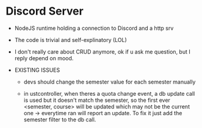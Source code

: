 # Discord Server

* NodeJS runtime holding a connection to Discord and a http srv

* The code is trivial and self-explinatory (LOL)

* I don't really care about CRUD anymore, ok if u ask me question, but I reply depend on mood.

* EXISTING ISSUES

  * devs should change the semester value for each semester manually
  
  * in ustcontroller, when theres a quota change event, a db update call is used but it doesn't match the semester, so the first ever <semester, course> will be updated which may not be the current one -> everytime ran will report an update. To fix it just add the semester filter to the db call.

